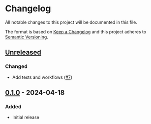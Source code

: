 # Changelog

All notable changes to this project will be documented in this file.

The format is based on [Keep a Changelog](http://keepachangelog.com/)
and this project adheres to [Semantic Versioning](http://semver.org/).

## [Unreleased]
### Changed
- Add tests and workflows ([#7](https://github.com/cucumber/cucumber-json-schema/pull/7))

## [0.1.0] - 2024-04-18
### Added
- Initial release

[Unreleased]: https://github.com/cucumber/cucumber-json-schema/compare/v0.1.0...HEAD
[0.1.0]: https://github.com/cucumber/html-formatter/compare/8d0dcd7300b187348157e8ac9e01d45b066dcd1a...v0.1.0
